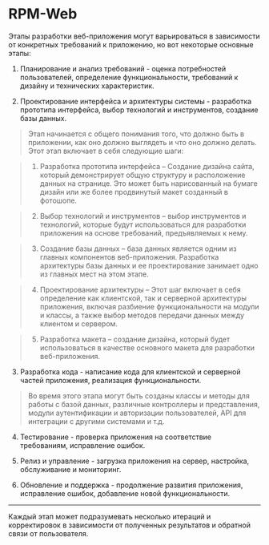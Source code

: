 # RPM-Web

Этапы разработки веб-приложения могут варьироваться в зависимости от конкретных требований к приложению, но вот некоторые основные этапы:

1. Планирование и анализ требований - оценка потребностей пользователей, определение функциональности, требований к дизайну и технических характеристик.

2. Проектирование интерфейса и архитектуры системы - разработка прототипа интерфейса, выбор технологий и инструментов, создание базы данных.

>Этап начинается с общего понимания того, что должно быть в приложении, как оно должно выглядеть и что оно должно делать. Этот этап включает в себя следующие шаги:

>1. Разработка прототипа интерфейса – Создание дизайна сайта, который демонстрирует общую структуру и расположение данных на странице. Это может быть нарисованный на бумаге дизайн или же более продвинутый макет созданный в фотошопе.

>2. Выбор технологий и инструментов – выбор инструментов и технологий, которые будут использоваться для разработки приложения на основе требований, предъявляемых к нему.

>3. Создание базы данных – база данных является одним из главных компонентов веб-приложения. Разработка архитектуры базы данных и ее проектирование занимает одно из главных мест на этом этапе.

>4. Проектирование архитектуры – Этот шаг включает в себя определение как клиентской, так и серверной архитектуры приложения, включая разбиение функциональности на модули и классы, а также выбор методов передачи данных между клиентом и сервером.

>5. Разработка макета – создание дизайна, который будет использоваться в качестве основного макета для разработки веб-приложения.

3. Разработка кода - написание кода для клиентской и серверной частей приложения, реализация функциональности.

>Во время этого этапа могут быть созданы классы и методы для работы с базой данных, различные контроллеры и представления, модули аутентификации и авторизации пользователей, API для интеграции с другими системами и т.д.

4. Тестирование - проверка приложения на соответствие требованиям, исправление ошибок.

5. Релиз и управление - загрузка приложения на сервер, настройка, обслуживание и мониторинг.

6. Обновление и поддержка - продолжение развития приложения, исправление ошибок, добавление новой функциональности.

***
Каждый этап может подразумевать несколько итераций и корректировок в зависимости от полученных результатов и обратной связи от пользователя.

